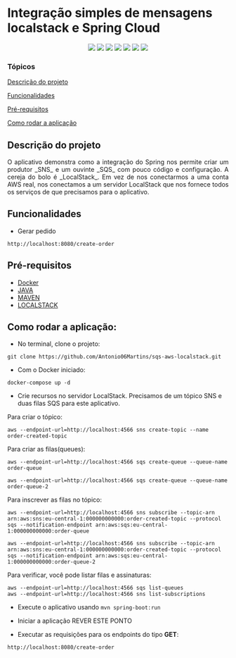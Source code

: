 <h1>Integração simples de mensagens localstack e Spring Cloud</h1> 

<p align="center">
  <img src="https://img.shields.io/static/v1?label=spring&message=framework&color=green&style=for-the-badge&logo=SPRING"/>
  <img src="http://img.shields.io/static/v1?label=Spring&message=2.5.6&color=red&style=for-the-badge&logo=spring"/>
  <img src="https://img.shields.io/static/v1?label=&message=AWS-SQS&color=gray&style=for-the-badge&logo=AWS-SQS"/>
  <img src="https://img.shields.io/static/v1?label=&message=AWS-SnS&color=gray&style=for-the-badge&logo=AWS-SNS"/>
  <img src="https://img.shields.io/static/v1?label=&message=Docker&color=gray&style=for-the-badge&logo=Docker"/>
  <img src="http://img.shields.io/static/v1?label=TESTES&message=%3E1&color=GREEN&style=for-the-badge"/>
  <img src="http://img.shields.io/static/v1?label=STATUS&message=EM%20DESENVOLVIMENTO&color=RED&style=for-the-badge"/>
</p>


### Tópicos

[Descrição do projeto](#descrição-do-projeto)

[Funcionalidades](#funcionalidades)

[Pré-requisitos](#pré-requisitos)

[Como rodar a aplicação](#como-rodar-a-aplicação)


## Descrição do projeto

<p align="justify">
  O aplicativo demonstra como a integração do Spring nos permite criar um produtor _SNS_ e um ouvinte _SQS_ com pouco código e configuração.
  A cereja do bolo é _LocalStack_. Em vez de nos conectarmos a uma conta AWS real, nos conectamos a um servidor LocalStack que nos fornece todos os serviços de que precisamos para o aplicativo.
</p>

## Funcionalidades 

* Gerar pedido
```
http://localhost:8080/create-order
```

## Pré-requisitos

* [Docker](https://docs.docker.com/get-docker/)
* [JAVA](https://www.java.com/pt-BR/)
* [MAVEN](https://maven.apache.org/)
* [LOCALSTACK](https://github.com/localstack/localstack)



## Como rodar a aplicação:

* No terminal, clone o projeto:
```
git clone https://github.com/Antonio06Martins/sqs-aws-localstack.git
```

* Com o Docker iniciado:
```
docker-compose up -d
```

* Crie recursos no servidor LocalStack. Precisamos de um tópico SNS e duas filas SQS para este aplicativo.

Para criar o tópico:

```
aws --endpoint-url=http://localhost:4566 sns create-topic --name order-created-topic
```


Para criar as filas(queues):

```
aws --endpoint-url=http://localhost:4566 sqs create-queue --queue-name order-queue

aws --endpoint-url=http://localhost:4566 sqs create-queue --queue-name order-queue-2
```

Para inscrever as filas no tópico:

```
aws --endpoint-url=http://localhost:4566 sns subscribe --topic-arn arn:aws:sns:eu-central-1:000000000000:order-created-topic --protocol sqs --notification-endpoint arn:aws:sqs:eu-central-1:000000000000:order-queue

aws --endpoint-url=http://localhost:4566 sns subscribe --topic-arn arn:aws:sns:eu-central-1:000000000000:order-created-topic --protocol sqs --notification-endpoint arn:aws:sqs:eu-central-1:000000000000:order-queue-2
```

Para verificar, você pode listar filas e assinaturas:

```
aws --endpoint-url=http://localhost:4566 sqs list-queues
aws --endpoint-url=http://localhost:4566 sns list-subscriptions
```

* Execute o aplicativo usando `mvn spring-boot:run`

* Iniciar a aplicação REVER ESTE PONTO

* Executar as requisições para os endpoints do tipo **GET**:

```
http://localhost:8080/create-order
```
